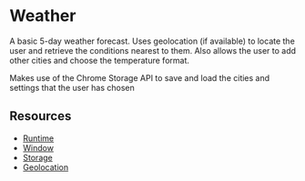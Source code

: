 # Weather

A basic 5-day weather forecast. Uses geolocation (if available) to locate the
user and retrieve the conditions nearest to them. Also allows the user to add
other cities and choose the temperature format.

Makes use of the Chrome Storage API to save and load the cities and settings
that the user has chosen

## Resources

* [Runtime](http://developer.chrome.com/trunk/apps/app.runtime.html)
* [Window](http://developer.chrome.com/trunk/apps/app.window.html)
* [Storage](http://developer.chrome.com/trunk/apps/storage.html)
* [Geolocation](http://developer.chrome.com/trunk/apps/manifest.html#permissions)
